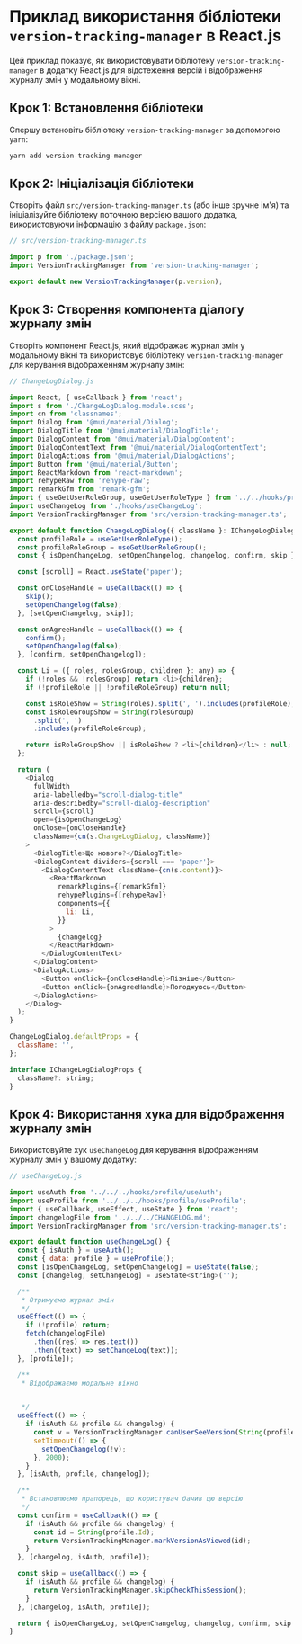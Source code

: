 # Приклад використання бібліотеки `version-tracking-manager` в React.js

Цей приклад показує, як використовувати бібліотеку `version-tracking-manager` в додатку React.js для відстеження версій і відображення журналу змін у модальному вікні.

## Крок 1: Встановлення бібліотеки

Спершу встановіть бібліотеку `version-tracking-manager` за допомогою `yarn`:

```bash
yarn add version-tracking-manager
```

## Крок 2: Ініціалізація бібліотеки

Створіть файл `src/version-tracking-manager.ts` (або інше зручне ім'я) та ініціалізуйте бібліотеку поточною версією вашого додатка, використовуючи інформацію з файлу `package.json`:

```javascript
// src/version-tracking-manager.ts

import p from './package.json';
import VersionTrackingManager from 'version-tracking-manager';

export default new VersionTrackingManager(p.version);
```

## Крок 3: Створення компонента діалогу журналу змін

Створіть компонент React.js, який відображає журнал змін у модальному вікні та використовує бібліотеку `version-tracking-manager` для керування відображенням журналу змін:

```javascript
// ChangeLogDialog.js

import React, { useCallback } from 'react';
import s from './ChangeLogDialog.module.scss';
import cn from 'classnames';
import Dialog from '@mui/material/Dialog';
import DialogTitle from '@mui/material/DialogTitle';
import DialogContent from '@mui/material/DialogContent';
import DialogContentText from '@mui/material/DialogContentText';
import DialogActions from '@mui/material/DialogActions';
import Button from '@mui/material/Button';
import ReactMarkdown from 'react-markdown';
import rehypeRaw from 'rehype-raw';
import remarkGfm from 'remark-gfm';
import { useGetUserRoleGroup, useGetUserRoleType } from '../../hooks/profile/useGetUserRole';
import useChangeLog from './hooks/useChangeLog';
import VersionTrackingManager from 'src/version-tracking-manager.ts';

export default function ChangeLogDialog({ className }: IChangeLogDialogProps) {
  const profileRole = useGetUserRoleType();
  const profileRoleGroup = useGetUserRoleGroup();
  const { isOpenChangeLog, setOpenChangelog, changelog, confirm, skip } = useChangeLog();

  const [scroll] = React.useState('paper');

  const onCloseHandle = useCallback(() => {
    skip();
    setOpenChangelog(false);
  }, [setOpenChangelog, skip]);

  const onAgreeHandle = useCallback(() => {
    confirm();
    setOpenChangelog(false);
  }, [confirm, setOpenChangelog]);

  const Li = ({ roles, rolesGroup, children }: any) => {
    if (!roles && !rolesGroup) return <li>{children};
    if (!profileRole || !profileRoleGroup) return null;

    const isRoleShow = String(roles).split(', ').includes(profileRole);
    const isRoleGroupShow = String(rolesGroup)
      .split(', ')
      .includes(profileRoleGroup);

    return isRoleGroupShow || isRoleShow ? <li>{children}</li> : null;
  };

  return (
    <Dialog
      fullWidth
      aria-labelledby="scroll-dialog-title"
      aria-describedby="scroll-dialog-description"
      scroll={scroll}
      open={isOpenChangeLog}
      onClose={onCloseHandle}
      className={cn(s.ChangeLogDialog, className)}
    >
      <DialogTitle>Що нового?</DialogTitle>
      <DialogContent dividers={scroll === 'paper'}>
        <DialogContentText className={cn(s.content)}>
          <ReactMarkdown
            remarkPlugins={[remarkGfm]}
            rehypePlugins={[rehypeRaw]}
            components={{
              li: Li,
            }}
          >
            {changelog}
          </ReactMarkdown>
        </DialogContentText>
      </DialogContent>
      <DialogActions>
        <Button onClick={onCloseHandle}>Пізніше</Button>
        <Button onClick={onAgreeHandle}>Погоджуюсь</Button>
      </DialogActions>
    </Dialog>
  );
}

ChangeLogDialog.defaultProps = {
  className: '',
};

interface IChangeLogDialogProps {
  className?: string;
}
```

## Крок 4: Використання хука для відображення журналу змін

Використовуйте хук `useChangeLog` для керування відображенням журналу змін у вашому додатку:

```javascript
// useChangeLog.js

import useAuth from '../../../hooks/profile/useAuth';
import useProfile from '../../../hooks/profile/useProfile';
import { useCallback, useEffect, useState } from 'react';
import changelogFile from '../../../CHANGELOG.md';
import VersionTrackingManager from 'src/version-tracking-manager.ts';

export default function useChangeLog() {
  const { isAuth } = useAuth();
  const { data: profile } = useProfile();
  const [isOpenChangeLog, setOpenChangelog] = useState(false);
  const [changelog, setChangeLog] = useState<string>('');

  /**
   * Отримуємо журнал змін
   */
  useEffect(() => {
    if (!profile) return;
    fetch(changelogFile)
      .then((res) => res.text())
      .then((text) => setChangeLog(text));
  }, [profile]);

  /**
   * Відображаємо модальне вікно


   */
  useEffect(() => {
    if (isAuth && profile && changelog) {
      const v = VersionTrackingManager.canUserSeeVersion(String(profile.Id));
      setTimeout(() => {
        setOpenChangelog(!v);
      }, 2000);
    }
  }, [isAuth, profile, changelog]);

  /**
   * Встановлюємо прапорець, що користувач бачив цю версію
   */
  const confirm = useCallback(() => {
    if (isAuth && profile && changelog) {
      const id = String(profile.Id);
      return VersionTrackingManager.markVersionAsViewed(id);
    }
  }, [changelog, isAuth, profile]);

  const skip = useCallback(() => {
    if (isAuth && profile && changelog) {
      return VersionTrackingManager.skipCheckThisSession();
    }
  }, [changelog, isAuth, profile]);

  return { isOpenChangeLog, setOpenChangelog, changelog, confirm, skip };
}
```
